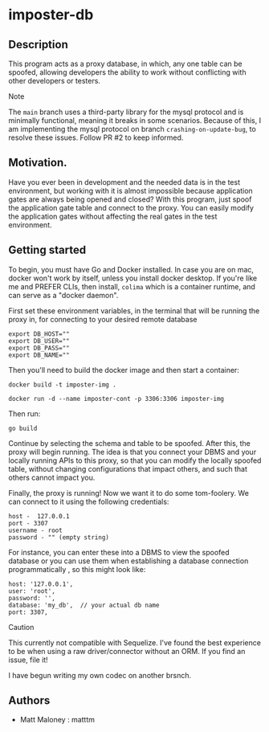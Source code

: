 # imposter-db

## Description

This program acts as a proxy database, in which, any one table can be spoofed, allowing developers the ability to work without conflicting with other developers or testers.

> [!NOTE]
> The `main` branch uses a third-party library for the mysql protocol and is minimally functional, meaning it breaks in some scenarios. Because of this, I am implementing the mysql  protocol on branch `crashing-on-update-bug`, to resolve these issues. Follow PR #2 to keep informed.

## Motivation.

Have you ever been in development and the needed data is in the test environment, but working with it is almost impossible because application gates are always being opened and closed? With this program, just spoof the application gate table and connect to the proxy. You can easily modify the application gates without affecting the real gates in the test environment.

## Getting started

To begin, you must have Go and Docker installed. In case you are on mac, docker won't work by itself, unless you install docker desktop. If you're like me and PREFER CLIs, then install, `colima` which is a container runtime, and can serve as a "docker daemon".


First set these environment variables, in the terminal that will be running the proxy in, for connecting to your desired remote database
```
export DB_HOST=""
export DB_USER=""
export DB_PASS=""
export DB_NAME=""
```

Then you'll need to build the docker image and then start a container:
```
docker build -t imposter-img .

docker run -d --name imposter-cont -p 3306:3306 imposter-img
```

Then run:
```
go build
```

Continue by selecting the schema and table to be spoofed. After this, the proxy will begin running. The idea is that you connect your DBMS and your locally running APIs to this proxy, so that you can modify the locally spoofed table, without changing configurations that impact others, and such that others cannot impact you.

Finally, the proxy is running! Now we want it to do some tom-foolery. We can connect to it using the following credentials:
```
host -  127.0.0.1
port - 3307
username - root
password - "" (empty string)
```

For instance, you can enter these into a DBMS to view the spoofed database or you can use them when establishing a database connection programmatically , so this might look like:
```
host: '127.0.0.1',
user: 'root',
password: '',
database: 'my_db',  // your actual db name
port: 3307,
```

> [!CAUTION]
> This currently not compatible with Sequelize. I've found the best experience to be when using a raw driver/connector without an ORM. If you find an issue, file it!
>
> I have begun writing my own codec on another brsnch.

## Authors

- Matt Maloney : matttm
